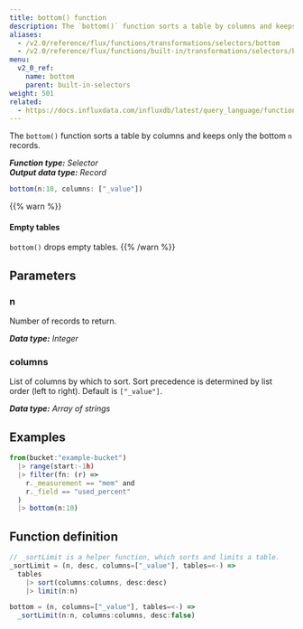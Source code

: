 ```yaml
---
title: bottom() function
description: The `bottom()` function sorts a table by columns and keeps only the bottom n records.
aliases:
  - /v2.0/reference/flux/functions/transformations/selectors/bottom
  - /v2.0/reference/flux/functions/built-in/transformations/selectors/bottom/
menu:
  v2_0_ref:
    name: bottom
    parent: built-in-selectors
weight: 501
related:
  - https://docs.influxdata.com/influxdb/latest/query_language/functions/#bottom, InfluxQL – BOTTOM()
---
```


The `bottom()` function sorts a table by columns and keeps only the bottom `n` records.

_**Function type:** Selector_  
_**Output data type:** Record_

```js
bottom(n:10, columns: ["_value"])
```

{{% warn %}}
#### Empty tables
`bottom()` drops empty tables.
{{% /warn %}}

## Parameters

### n
Number of records to return.

_**Data type:** Integer_

### columns
List of columns by which to sort.
Sort precedence is determined by list order (left to right).
Default is `["_value"]`.

_**Data type:** Array of strings_

## Examples
```js
from(bucket:"example-bucket")
  |> range(start:-1h)
  |> filter(fn: (r) =>
    r._measurement == "mem" and
    r._field == "used_percent"
  )
  |> bottom(n:10)
```

## Function definition
```js
// _sortLimit is a helper function, which sorts and limits a table.
_sortLimit = (n, desc, columns=["_value"], tables=<-) =>
  tables
    |> sort(columns:columns, desc:desc)
    |> limit(n:n)

bottom = (n, columns=["_value"], tables=<-) =>
  _sortLimit(n:n, columns:columns, desc:false)
```
